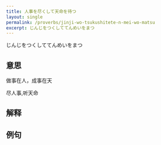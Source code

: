 ```yaml
---
title: 人事を尽くして天命を待つ
layout: single
permalink: /proverbs/jinji-wo-tsukushitete-n-mei-wo-matsu
excerpt: じんじをつくしててんめいをまつ
---
```


じんじをつくしててんめいをまつ

## 意思

做事在人，成事在天

尽人事,听天命

## 解释

## 例句

